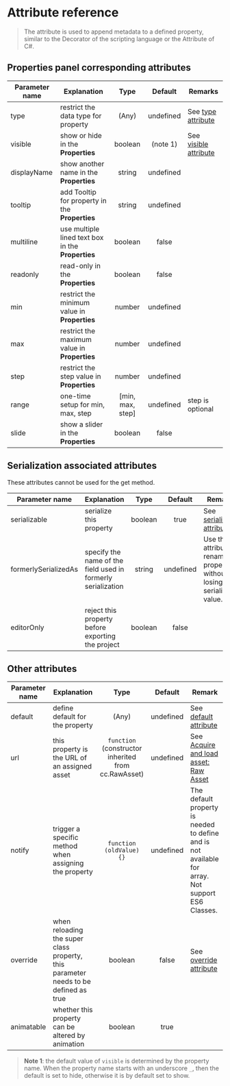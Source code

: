 # Attribute reference

> The attribute is used to append metadata to a defined property, similar to the Decorator of the scripting language or the Attribute of C#.

## Properties panel corresponding attributes

Parameter name  | Explanation | Type | Default | Remarks
--- | --- |:---:|:---:|---
type | restrict the data type for property | (Any) | undefined | See [type attribute](class.md#type)
visible | show or hide in the **Properties** | boolean | (note 1) | See [visible attribute](class.md#visible)
displayName | show another name in the **Properties** | string | undefined |
tooltip | add Tooltip for property in the **Properties** | string | undefined |
multiline | use multiple lined text box in the **Properties** | boolean | false |
readonly | read-only in the **Properties** | boolean | false |
min | restrict the minimum value in **Properties** | number | undefined |
max | restrict the maximum value in **Properties** | number | undefined |
step | restrict the step value in **Properties** | number | undefined |
range | one-time setup for min, max, step | [min, max, step] | undefined | step is optional
slide | show a slider in the **Properties** | boolean | false |

## Serialization associated attributes

These attributes cannot be used for the get method.

Parameter name  | Explanation | Type | Default | Remarks
--- | --- |:---:|:---:|---
serializable | serialize this property | boolean | true | See [serializable attribute](class.md#serializable)
formerlySerializedAs | specify the name of the field used in formerly serialization | string | undefined | Use this attribute to rename a property without losing its serialized value.
editorOnly | reject this property before exporting the project | boolean | false |

## Other attributes

Parameter name  | Explanation | Type | Default | Remark
--- | --- |:---:|:---:|---
default | define default for the property | (Any) | undefined | See [default attribute](class.md#default)
url | this property is the URL of an assigned asset | `function` <br> (constructor inherited from cc.RawAsset) | undefined | See [Acquire and load asset: Raw Asset](../load-assets.md#raw-asset)
notify | trigger a specific method when assigning the property | `function (oldValue) {}` | undefined | The default property is needed to define and is not available for array.<br>Not support ES6 Classes.
override | when reloading the super class property, this parameter needs to be defined as true | boolean | false | See [override attribute](class.md#override)
animatable | whether this property can be altered by animation | boolean | true |

> **Note 1**: the default value of `visible` is determined by the property name. When the property name starts with an underscore `_`, then the default is set to hide, otherwise it is by default set to show.
